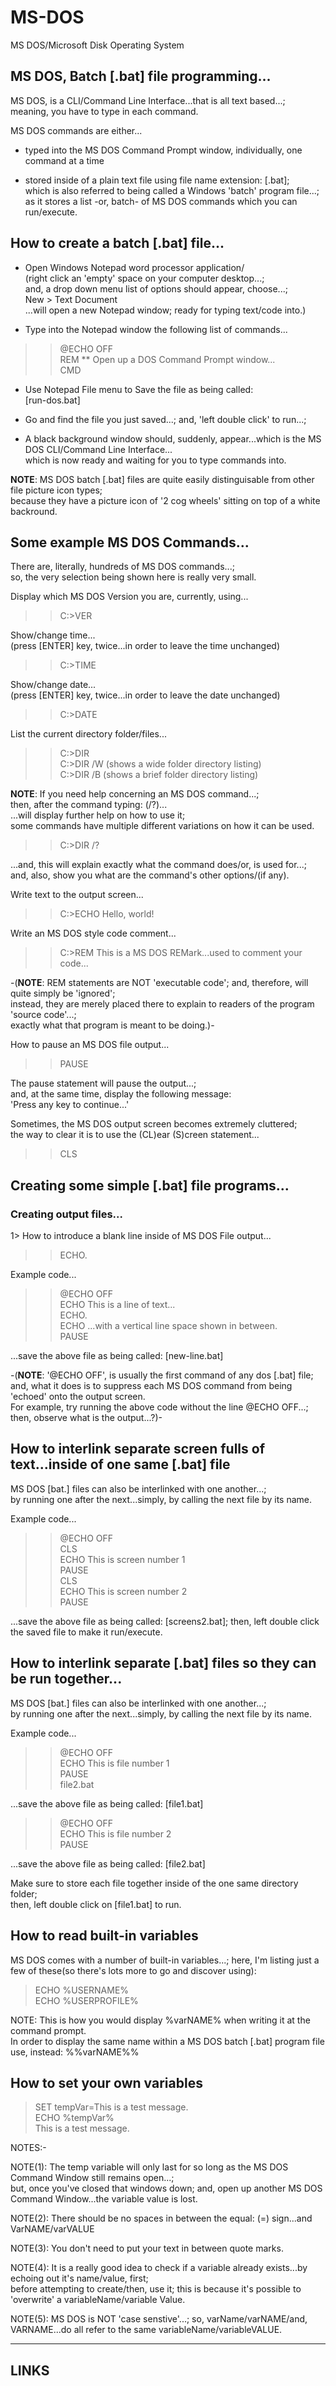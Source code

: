 # MS-DOS
MS DOS/Microsoft Disk Operating System  

## MS DOS, Batch [.bat] file programming...

MS DOS, is a CLI/Command Line Interface...that is all text based...;  
meaning, you have to type in each command.  

MS DOS commands are either...  

- typed into the MS DOS Command Prompt window, individually, one command at a time      
 
- stored inside of a plain text file using file name extension: [.bat];   
  which is also referred to being called a Windows 'batch' program file...;    
  as it stores a list -or, batch- of MS DOS commands which you can run/execute.  

## How to create a batch [.bat] file...  

- Open Windows Notepad word processor application/   
  (right click an 'empty' space on your computer desktop...;   
   and, a drop down menu list of options should appear, choose...;     
   New > Text Document   
    ...will open a new Notepad window; ready for typing text/code into.)  
    
- Type into the Notepad window the following list of commands...  

>>@ECHO OFF  
>>REM ** Open up a DOS Command Prompt window...  
>>CMD  

- Use Notepad File menu to Save the file as being called:  
[run-dos.bat]  

- Go and find the file you just saved...; and, 'left double click' to run...;  
- A black background window should, suddenly, appear...which is the MS DOS CLI/Command Line Interface...  
  which is now ready and waiting for you to type commands into.  

**NOTE**: MS DOS batch [.bat] files are quite easily distinguisable from other file picture icon types;    
          because they have a picture icon of '2 cog wheels' sitting on top of a white backround.    

## Some example MS DOS Commands...

There are, literally, hundreds of MS DOS commands...;  
so, the very selection being shown here is really very small.  

Display which MS DOS Version you are, currently, using...  

>>C:>VER  

Show/change time...  
(press [ENTER] key, twice...in order to leave the time unchanged)      

>>C:>TIME  

Show/change date...  
(press [ENTER] key, twice...in order to leave the date unchanged)      

>>C:>DATE  

List the current directory folder/files...  

>>C:>DIR  
>>C:>DIR /W  (shows a wide folder directory listing)   
>>C:>DIR /B  (shows a brief folder directory listing)   

**NOTE**: If you need help concerning an MS DOS command...;   
          then, after the command typing: (/?)...   
          ...will display further help on how to use it;   
          some commands have multiple different variations on how it can be used.     
         

>>C:>DIR /?  

...and, this will explain exactly what the command does/or, is used for...;   
and, also, show you what are the command's other options/(if any).   

Write text to the output screen...  

>>C:>ECHO Hello, world!  

Write an MS DOS style code comment...

>>C:>REM This is a MS DOS REMark...used to comment your code...  

-(**NOTE**: REM statements are NOT 'executable code'; and, therefore, will quite simply be 'ignored';    
          instead, they are merely placed there to explain to readers of the program 'source code'...;    
          exactly what that program is meant to be doing.)-    

How to pause an MS DOS file output...  

>>PAUSE  

The pause statement will pause the output...;  
and, at the same time, display the following message:   
'Press any key to continue...'  

Sometimes, the MS DOS output screen becomes extremely cluttered;  
the way to clear it is to use the (CL)ear (S)creen statement...  

>>CLS  

## Creating some simple [.bat] file programs...   

### Creating output files... 

1> How to introduce a blank line inside of MS DOS File output...

>>ECHO.

Example code...

>>@ECHO OFF   
>>ECHO This is a line of text...  
>>ECHO.  
>>ECHO ...with a vertical line space shown in between.  
>>PAUSE  

...save the above file as being called: [new-line.bat]

-(**NOTE**: '@ECHO OFF', is usually the first command of any dos [.bat] file;  
and, what it does is to suppress each MS DOS command from being 'echoed' onto the output screen.   
For example, try running the above code without the line @ECHO OFF...; then, observe what is the output...?)-    

## How to interlink separate screen fulls of text...inside of one same [.bat] file    

MS DOS [bat.] files can also be interlinked with one another...;  
by running one after the next...simply, by calling the next file by its name.    
   
Example code...

>>@ECHO OFF  
>>CLS  
>>ECHO This is screen number 1  
>>PAUSE  
>>CLS  
>>ECHO This is screen number 2  
>>PAUSE  

...save the above file as being called: [screens2.bat]; then, left double click the saved file to make it run/execute.     

## How to interlink separate [.bat] files so they can be run together...  

MS DOS [bat.] files can also be interlinked with one another...;  
by running one after the next...simply, by calling the next file by its name.    
   
Example code...

>>@ECHO OFF  
>>ECHO This is file number 1  
>>PAUSE  
>>file2.bat  

...save the above file as being called: [file1.bat]    

>>@ECHO OFF  
>>ECHO This is file number 2  
>>PAUSE  

...save the above file as being called: [file2.bat]   

Make sure to store each file together inside of the one same directory folder;    
then, left double click on [file1.bat] to run.    

## How to read built-in variables

MS DOS comes with a number of built-in variables...; here, I'm listing just a few of these(so there's lots more to go and discover using):       

> ECHO %USERNAME%  
> ECHO %USERPROFILE%  

NOTE: This is how you would display %varNAME% when writing it at the command prompt.  
In order to display the same name within a MS DOS batch [.bat] program file use, instead: %%varNAME%%  

## How to set your own variables

> SET tempVar=This is a test message.  
> ECHO %tempVar%   
> This is a test message.  

NOTES:-  

NOTE(1): The temp variable will only last for so long as the MS DOS Command Window still remains open...;  
but, once you've closed that windows down; and, open up another MS DOS Command Window...the variable value is lost.  

NOTE(2): There should be no spaces in between the equal: (=) sign...and VarNAME/varVALUE  

NOTE(3): You don't need to put your text in between quote marks.  

NOTE(4): It is a really good idea to check if a variable already exists...by echoing out it's name/value, first;   
before attempting to create/then, use it; this is because it's possible to 'overwrite' a variableName/variable Value.  

NOTE(5): MS DOS is NOT 'case senstive'...; so, varName/varNAME/and, VARNAME...do all refer to the same variableName/variableVALUE.    

-----

## LINKS


 







  
